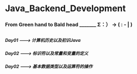 # Java_Backend_Development

### From Green hand to Bald head   _______        Σ：）   ->    (    : - |  )
##
##
##
##### Day01   --->  计算机历史以及初识Java

##### Day02   --->  标识符以及常量和变量的定义
##### Day02   --->  基本数据类型以及运算符的操作
